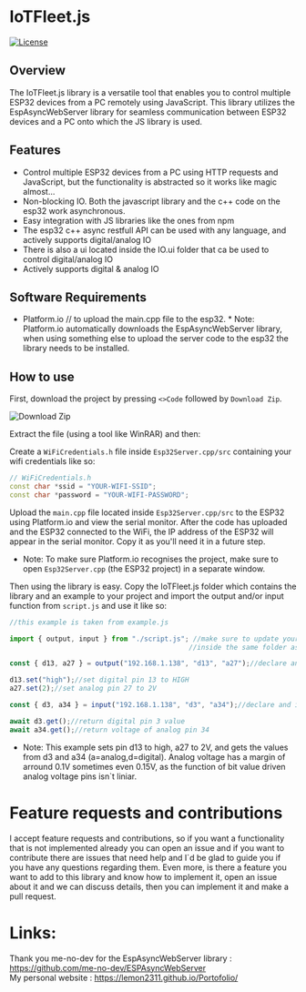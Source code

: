 # IoTFleet.js

[![License](https://img.shields.io/badge/license-MIT-blue.svg)](LICENSE)

## Overview
The IoTFleet.js library is a versatile tool that enables you to control multiple ESP32 devices from a PC remotely using JavaScript. This library utilizes the EspAsyncWebServer library for seamless communication between ESP32 devices and a PC onto which the JS library is used.

## Features
- Control multiple ESP32 devices from a PC using HTTP requests and JavaScript, but the functionality is abstracted so it works like magic almost...
- Non-blocking IO. Both the javascript library and the c++ code on the esp32 work asynchronous.
- Easy integration with JS libraries like the ones from npm
- The esp32 c++ async restfull API can be used with any language, and actively supports digital/analog IO
- There is also a ui located inside the IO.ui folder that ca be used to control digital/analog IO
- Actively supports digital & analog IO

## Software Requirements
* Platform.io // to upload the main.cpp file to the esp32. * Note: Platform.io automatically downloads the EspAsyncWebServer library, when using something else to upload the server code to the esp32 the library needs to be installed.

## How to use
First, download the project by pressing `<>Code` followed by `Download Zip`.

![Download Zip](https://github.com/Lemon2311/IoTFleet.js/assets/63803133/b0d0e1da-d7d6-4f7c-a26b-e707ec1ee5ee)

Extract the file (using a tool like WinRAR) and then:

Create a `WiFiCredentials.h` file inside `Esp32Server.cpp/src` containing your wifi credentials like so:

```cpp
// WiFiCredentials.h
const char *ssid = "YOUR-WIFI-SSID";
const char *password = "YOUR-WIFI-PASSWORD";
```

Upload the `main.cpp` file located inside `Esp32Server.cpp/src` to the ESP32 using Platform.io and view the serial monitor. After the code has uploaded and the ESP32 connected to the WiFi, the IP address of the ESP32 will appear in the serial monitor. Copy it as you'll need it in a future step.

* Note: To make sure Platform.io recognises the project, make sure to open `Esp32Server.cpp` (the ESP32 project) in a separate window.

Then using the library is easy. Copy the IoTFleet.js folder which contains the library and an example to your project and import the output and/or input function from `script.js` and use it like so:

```js
//this example is taken from example.js

import { output, input } from "./script.js"; //make sure to update your path as example.js is located
                                            //inside the same folder as script.js

const { d13, a27 } = output("192.168.1.138", "d13", "a27");//declare and initialize output pins

d13.set("high");//set digital pin 13 to HIGH
a27.set(2);//set analog pin 27 to 2V

const { d3, a34 } = input("192.168.1.138", "d3", "a34");//declare and initialize input pins

await d3.get();//return digital pin 3 value
await a34.get();//return voltage of analog pin 34

```

* Note: This example sets pin d13 to high, a27 to 2V, and gets the values from d3 and a34 (a=analog,d=digital). Analog voltage has a margin of arround 0.1V sometimes even 0.15V, as the function of bit value driven analog voltage pins isn`t liniar.

# Feature requests and contributions
I accept feature requests and contributions, so if you want a functionality that is not implemented already you can open an issue and if you want to contribute there are issues that need help and I`d be glad to guide you if you have any questions regarding them. Even more, is there a feature you want to add to this library and know how to implement it, open an issue about it and we can discuss details, then you can implement it and make a pull request.

# Links:
Thank you me-no-dev for the EspAsyncWebServer library : https://github.com/me-no-dev/ESPAsyncWebServer <br>
My personal website : https://lemon2311.github.io/Portofolio/
